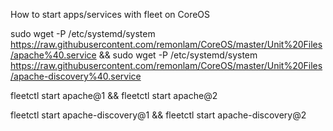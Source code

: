 How to start apps/services with fleet on CoreOS

sudo wget -P /etc/systemd/system https://raw.githubusercontent.com/remonlam/CoreOS/master/Unit%20Files/apache%40.service && sudo wget -P /etc/systemd/system https://raw.githubusercontent.com/remonlam/CoreOS/master/Unit%20Files/apache-discovery%40.service

fleetctl start apache@1 && fleetctl start apache@2

fleetctl start apache-discovery@1 && fleetctl start apache-discovery@2
